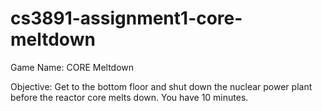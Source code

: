 # cs3891-assignment1-core-meltdown

Game Name: CORE Meltdown

Objective: Get to the bottom floor and shut down the nuclear power plant before the reactor core melts down. You have 10 minutes.